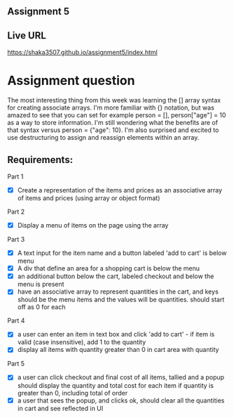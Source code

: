 ## Assignment 5

## Live URL
https://shaka3507.github.io/assignment5/index.html

# Assignment question
The most interesting thing from this week was learning the [] array syntax for creating associate arrays. I'm more familiar with {} notation, but was amazed to see that you can set for example person = [], person["age"] = 10 as a way to store information. I'm still wondering what the benefits are of that syntax versus person = {"age": 10}. I'm also surprised and excited to use destructuring to assign and reassign elements within an array.

## Requirements:
Part 1
- [x] Create a representation of the items and prices as an associative array of items
and prices (using array or object format)

Part 2
- [x] Display a menu of items on the page using the array

Part 3
- [x] A text input for the item name and a button labeled 'add to cart' is below menu
- [x] A div that define an area for a shopping cart is below the menu
- [x] an additional button below the cart, labeled checkout and below the menu is present
- [x] have an associative array to represent quantities in the cart, and keys should be the menu items and the values will be quantities. should start off as 0 for each

Part 4
- [x] a user can enter an item in text box and click 'add to cart' - if item is valid (case insensitive), add 1 to the quantity
- [x] display all items with quantity greater than 0 in cart area with quantity

Part 5
- [x] a user can click checkout and final cost of all items, tallied and a popup should display the quantity and total cost for each item if quantity is greater than 0, including total of order
- [x] a user that sees the popup, and clicks ok, should clear all the quantities in cart and see reflected in UI
